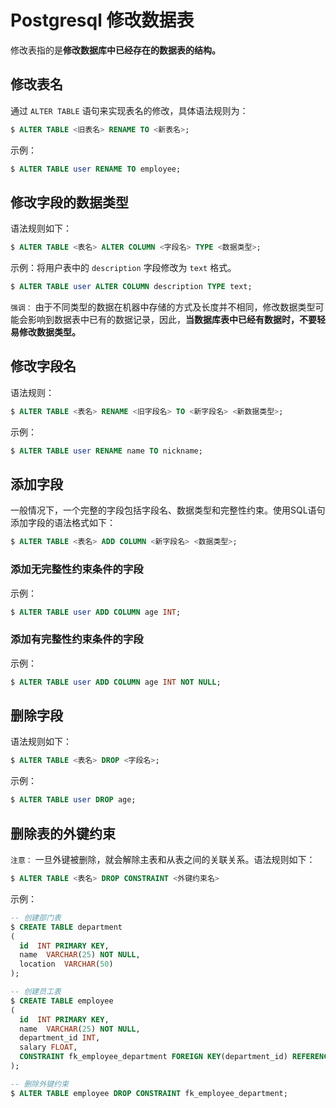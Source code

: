 # Postgresql 修改数据表

修改表指的是**修改数据库中已经存在的数据表的结构。**

## 修改表名

通过 `ALTER TABLE` 语句来实现表名的修改，具体语法规则为：

``` sql
$ ALTER TABLE <旧表名> RENAME TO <新表名>;
```

示例：

``` sql
$ ALTER TABLE user RENAME TO employee;
```

## 修改字段的数据类型

语法规则如下：

``` sql
$ ALTER TABLE <表名> ALTER COLUMN <字段名> TYPE <数据类型>;
```

示例：将用户表中的 `description` 字段修改为 `text` 格式。

``` sql
$ ALTER TABLE user ALTER COLUMN description TYPE text;
```

`强调：` 由于不同类型的数据在机器中存储的方式及长度并不相同，修改数据类型可能会影响到数据表中已有的数据记录，因此，**当数据库表中已经有数据时，不要轻易修改数据类型。**

## 修改字段名

语法规则：

``` sql
$ ALTER TABLE <表名> RENAME <旧字段名> TO <新字段名> <新数据类型>;
```

示例：

``` sql
$ ALTER TABLE user RENAME name TO nickname;
```

## 添加字段

一般情况下，一个完整的字段包括字段名、数据类型和完整性约束。使用SQL语句添加字段的语法格式如下：

``` sql
$ ALTER TABLE <表名> ADD COLUMN <新字段名> <数据类型>;
```

### 添加无完整性约束条件的字段

示例：

``` sql
$ ALTER TABLE user ADD COLUMN age INT;
```

### 添加有完整性约束条件的字段

示例：

``` sql
$ ALTER TABLE user ADD COLUMN age INT NOT NULL;
```

## 删除字段

语法规则如下：

``` sql
$ ALTER TABLE <表名> DROP <字段名>;
```

示例：

``` sql
$ ALTER TABLE user DROP age;
```

## 删除表的外键约束

`注意：` 一旦外键被删除，就会解除主表和从表之间的关联关系。语法规则如下：

``` sql
$ ALTER TABLE <表名> DROP CONSTRAINT <外键约束名> 
```

示例：

``` sql
-- 创建部门表
$ CREATE TABLE department
(
  id  INT PRIMARY KEY,
  name  VARCHAR(25) NOT NULL,
  location  VARCHAR(50)
);

-- 创建员工表
$ CREATE TABLE employee
(
  id  INT PRIMARY KEY,
  name  VARCHAR(25) NOT NULL,
  department_id INT,
  salary FLOAT,
  CONSTRAINT fk_employee_department FOREIGN KEY(department_id) REFERENCES department(id)
);

-- 删除外键约束
$ ALTER TABLE employee DROP CONSTRAINT fk_employee_department;
```
